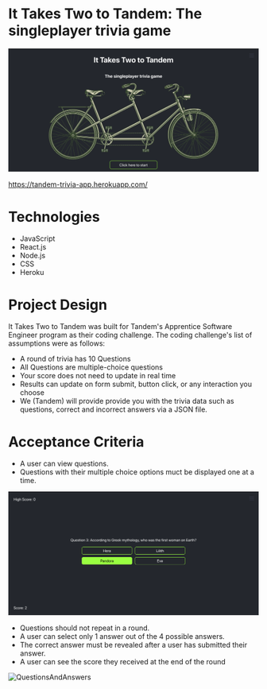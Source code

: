 # It Takes Two to Tandem: The singleplayer trivia game

![SplashPage](splashss.png)

https://tandem-trivia-app.herokuapp.com/

# Technologies
- JavaScript
- React.js
- Node.js
- CSS
- Heroku

# Project Design

It Takes Two to Tandem was built for Tandem's Apprentice Software Engineer program as their coding challenge. The coding challenge's list of assumptions were as follows:

- A round of trivia has 10 Questions
- All Questions are multiple-choice questions
- Your score does not need to update in real time
- Results can update on form submit, button click, or any interaction you choose
- We (Tandem) will provide provide you with the trivia data such as questions, correct and incorrect answers via a JSON file.

# Acceptance Criteria

- A user can view questions.
- Questions with their multiple choice options muct be displayed one at a time.

![GameScreen](./gamess.png)

- Questions should not repeat in a round.
- A user can select only 1 answer out of the 4 possible answers.
- The correct answer must be revealed after a user has submitted their answer.
- A user can see the score they received at the end of the round

![QuestionsAndAnswers](./questionsandanswers.gif)
